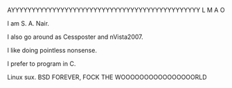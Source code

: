 AYYYYYYYYYYYYYYYYYYYYYYYYYYYYYYYYYYYYYYYYYYYYYY L M A O

I am S. A. Nair.

I also go around as Cessposter and nVista2007.

I like doing pointless nonsense.

I prefer to program in C.

Linux sux.
BSD FOREVER, FOCK THE WOOOOOOOOOOOOOOOORLD

<!---
Oh, I found it at Cashies, mate
Where you can find your dreams
They've got wares and chairs and a bog dowstairs
Some clubs, some tubs, and hats for scrubs
And out of date movies

So get on down to Cashies, mate
You know it'll change your life
So get off the floor, head out the door
Forget eBay, they'll charge you more
And lose your life at Cashies!
--->
